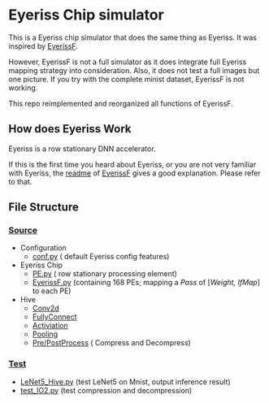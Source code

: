 # Eyeriss Chip simulator
This is a Eyeriss chip simulator that does the same thing as Eyeriss. It was inspired by [EyerissF](https://github.com/jneless/Eyerissf). 

However, EyerissF is not a full simulator as it does integrate full Eyeriss mapping strategy into consideration. Also, it does not test a full images but one picture. If you try with the complete minist dataset, EyerissF is not working.

This repo reimplemented and reorganized all functions of EyerissF.

## How does Eyeriss Work

Eyeriss is a row stationary DNN accelerator. 

If this is the first time you heard about Eyeriss, or you are not very familiar with Eyeriss, the [readme](https://github.com/jneless/EyerissF/blob/master/README.md) of [EyerissF](https://github.com/jneless/Eyerissf) gives a good explanation. Please refer to that.

## File Structure

### [Source](src/)

* Configuration
    * [conf.py](src/conf.py) ( default Eyeriss config features)
* Eyeriss Chip
    * [PE.py](PE.py) ( row stationary processing element)
    * [EyerissF.py](EyerissF.py) (containing 168 PEs; mapping a *Pass* of [*Weight, IfMap*] to each PE)
* Hive
    * [Conv2d](src/Hive.py)
    * [FullyConnect](src/Hive.py)
    * [Activiation](src/Activiation.py)
    * [Pooling](src/Pooling.py)
    * [Pre/PostProcess](src/IO2.py) ( Compress and Decompress)

### [Test](test/)
* [LeNet5_Hive.py](test/Lenet5_Hive.py) (test LeNet5 on Mnist, output inference result)
* [test_IO2.py](test/test_IO2.py) (test compression and decompression)
